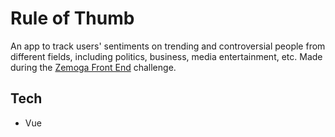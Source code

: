 # Rule of Thumb

An app to track users' sentiments on trending and controversial people from different fields, including politics, business, media entertainment, etc. Made during the [Zemoga Front End](https://github.com/zemoga/ui-test) challenge.

## Tech

-   Vue
